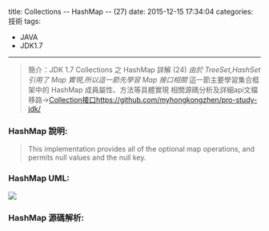 title: Collections -- HashMap -- (27)
date: 2015-12-15 17:34:04
categories: 技術
tags:
- JAVA
- JDK1.7
---
> 簡介：JDK 1.7 Collections 之 HashMap 詳解 (24)
> _由於 TreeSet,HashSet 引用了 Map 實現,所以這一節先學習 Map 接口相關_
> 這一節主要學習集合框架中的 HashMap 成員屬性、方法等具體實現
> 相關源碼分析及詳細api文檔移路→[Collection接口https://github.com/myhongkongzhen/pro-study-jdk/](https://github.com/myhongkongzhen/pro-study-jdk/tree/master/src/main/java/z/z/w/jdk/collections)

<!--more-->

### HashMap 說明:
> This implementation provides all of the optional map operations, and permits null values and the null key.

### HashMap UML:
<img src="/images/Collections/Collection-HashMap.png"  />

### HashMap 源碼解析:
